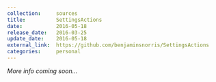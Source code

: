 ```yaml
---
collection:     sources
title:          SettingsActions
date:           2016-05-18
release_date:   2016-03-25
update_date:    2016-05-18
external_link:  https://github.com/benjaminsnorris/SettingsActions
categories:     personal
---
```


_More info coming soon…_
